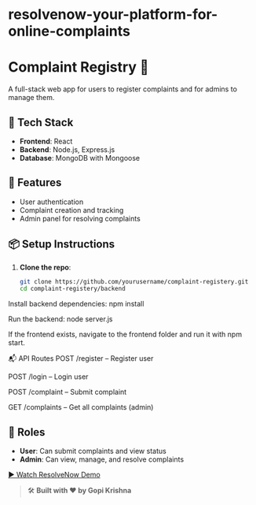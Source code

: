 # resolvenow-your-platform-for-online-complaints
# Complaint Registry 📝

A full-stack web app for users to register complaints and for admins to manage them.

## 🚀 Tech Stack

- **Frontend**: React
- **Backend**: Node.js, Express.js
- **Database**: MongoDB with Mongoose

## 🔧 Features

- User authentication
- Complaint creation and tracking
- Admin panel for resolving complaints

## 📦 Setup Instructions

1. **Clone the repo**:
   ```bash
   git clone https://github.com/yourusername/complaint-registery.git
   cd complaint-registery/backend
   
Install backend dependencies:
npm install

Run the backend:
node server.js

If the frontend exists, navigate to the frontend folder and run it with npm start.

📬 API Routes
POST /register – Register user

POST /login – Login user

POST /complaint – Submit complaint

GET /complaints – Get all complaints (admin)

## 👤 Roles

- **User**: Can submit complaints and view status
- **Admin**: Can view, manage, and resolve complaints


[▶️ Watch ResolveNow Demo](https://github.com/GopiKrishna-43/Resolvenow-Your-platform-for-online-complaints/blob/main/Video%20Demo/resolvenow.mp4?raw=true)

> 🛠️ **Built with ❤️ by Gopi Krishna**
